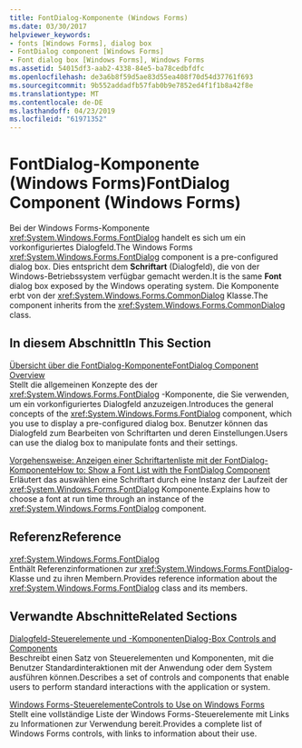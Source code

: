 ```yaml
---
title: FontDialog-Komponente (Windows Forms)
ms.date: 03/30/2017
helpviewer_keywords:
- fonts [Windows Forms], dialog box
- FontDialog component [Windows Forms]
- Font dialog box [Windows Forms], Windows Forms
ms.assetid: 54015df3-aab2-4338-84e5-ba78cedbfdfc
ms.openlocfilehash: de3a6b8f59d5ae83d55ea408f70d54d37761f693
ms.sourcegitcommit: 9b552addadfb57fab0b9e7852ed4f1f1b8a42f8e
ms.translationtype: MT
ms.contentlocale: de-DE
ms.lasthandoff: 04/23/2019
ms.locfileid: "61971352"
---
```

# <a name="fontdialog-component-windows-forms"></a><span data-ttu-id="a01c3-102">FontDialog-Komponente (Windows Forms)</span><span class="sxs-lookup"><span data-stu-id="a01c3-102">FontDialog Component (Windows Forms)</span></span>
<span data-ttu-id="a01c3-103">Bei der Windows Forms-Komponente <xref:System.Windows.Forms.FontDialog> handelt es sich um ein vorkonfiguriertes Dialogfeld.</span><span class="sxs-lookup"><span data-stu-id="a01c3-103">The Windows Forms <xref:System.Windows.Forms.FontDialog> component is a pre-configured dialog box.</span></span> <span data-ttu-id="a01c3-104">Dies entspricht dem **Schriftart** (Dialogfeld), die von der Windows-Betriebssystem verfügbar gemacht werden.</span><span class="sxs-lookup"><span data-stu-id="a01c3-104">It is the same **Font** dialog box exposed by the Windows operating system.</span></span> <span data-ttu-id="a01c3-105">Die Komponente erbt von der <xref:System.Windows.Forms.CommonDialog> Klasse.</span><span class="sxs-lookup"><span data-stu-id="a01c3-105">The component inherits from the <xref:System.Windows.Forms.CommonDialog> class.</span></span>  
  
## <a name="in-this-section"></a><span data-ttu-id="a01c3-106">In diesem Abschnitt</span><span class="sxs-lookup"><span data-stu-id="a01c3-106">In This Section</span></span>  
 [<span data-ttu-id="a01c3-107">Übersicht über die FontDialog-Komponente</span><span class="sxs-lookup"><span data-stu-id="a01c3-107">FontDialog Component Overview</span></span>](fontdialog-component-overview-windows-forms.md)  
 <span data-ttu-id="a01c3-108">Stellt die allgemeinen Konzepte des der <xref:System.Windows.Forms.FontDialog> -Komponente, die Sie verwenden, um ein vorkonfiguriertes Dialogfeld anzuzeigen.</span><span class="sxs-lookup"><span data-stu-id="a01c3-108">Introduces the general concepts of the <xref:System.Windows.Forms.FontDialog> component, which you use to display a pre-configured dialog box.</span></span> <span data-ttu-id="a01c3-109">Benutzer können das Dialogfeld zum Bearbeiten von Schriftarten und deren Einstellungen.</span><span class="sxs-lookup"><span data-stu-id="a01c3-109">Users can use the dialog box to manipulate fonts and their settings.</span></span>  
  
 [<span data-ttu-id="a01c3-110">Vorgehensweise: Anzeigen einer Schriftartenliste mit der FontDialog-Komponente</span><span class="sxs-lookup"><span data-stu-id="a01c3-110">How to: Show a Font List with the FontDialog Component</span></span>](how-to-show-a-font-list-with-the-fontdialog-component.md)  
 <span data-ttu-id="a01c3-111">Erläutert das auswählen eine Schriftart durch eine Instanz der Laufzeit der <xref:System.Windows.Forms.FontDialog> Komponente.</span><span class="sxs-lookup"><span data-stu-id="a01c3-111">Explains how to choose a font at run time through an instance of the <xref:System.Windows.Forms.FontDialog> component.</span></span>  
  
## <a name="reference"></a><span data-ttu-id="a01c3-112">Referenz</span><span class="sxs-lookup"><span data-stu-id="a01c3-112">Reference</span></span>  
 <xref:System.Windows.Forms.FontDialog>  
 <span data-ttu-id="a01c3-113">Enthält Referenzinformationen zur <xref:System.Windows.Forms.FontDialog>-Klasse und zu ihren Membern.</span><span class="sxs-lookup"><span data-stu-id="a01c3-113">Provides reference information about the <xref:System.Windows.Forms.FontDialog> class and its members.</span></span>  
  
## <a name="related-sections"></a><span data-ttu-id="a01c3-114">Verwandte Abschnitte</span><span class="sxs-lookup"><span data-stu-id="a01c3-114">Related Sections</span></span>  
 [<span data-ttu-id="a01c3-115">Dialogfeld-Steuerelemente und -Komponenten</span><span class="sxs-lookup"><span data-stu-id="a01c3-115">Dialog-Box Controls and Components</span></span>](dialog-box-controls-and-components-windows-forms.md)  
 <span data-ttu-id="a01c3-116">Beschreibt einen Satz von Steuerelementen und Komponenten, mit die Benutzer Standardinteraktionen mit der Anwendung oder dem System ausführen können.</span><span class="sxs-lookup"><span data-stu-id="a01c3-116">Describes a set of controls and components that enable users to perform standard interactions with the application or system.</span></span>  
  
 [<span data-ttu-id="a01c3-117">Windows Forms-Steuerelemente</span><span class="sxs-lookup"><span data-stu-id="a01c3-117">Controls to Use on Windows Forms</span></span>](controls-to-use-on-windows-forms.md)  
 <span data-ttu-id="a01c3-118">Stellt eine vollständige Liste der Windows Forms-Steuerelemente mit Links zu Informationen zur Verwendung bereit.</span><span class="sxs-lookup"><span data-stu-id="a01c3-118">Provides a complete list of Windows Forms controls, with links to information about their use.</span></span>
